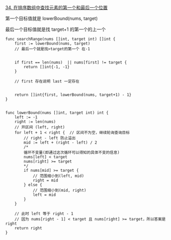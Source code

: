 [34. 在排序数组中查找元素的第一个和最后一个位置](https://leetcode.cn/problems/find-first-and-last-position-of-element-in-sorted-array/)

第一个目标值就是 lowerBound(nums, target)

最后一个目标值就是找 target+1 的第一个的上一个

```golang
func searchRange(nums []int, target int) []int {
    first := lowerBound(nums, target)
    // 最后一个就是找>target的第一个 在-1


    if first == len(nums)  || nums[first] != target {
        return []int{-1, -1}
    }

    // first 存在说明 last 一定存在


    return []int{first, lowerBound(nums, target+1) - 1}
}


func lowerBound(nums []int, target int) int {
    left := -1
    right := len(nums)
    // 开区间 (left, right)
    for left + 1 < right {  // 区间不为空，继续轮询查询目标
        // right - left 防止溢出
        mid := left + (right - left) / 2
        /*
        循环不变量(即通过这次循环可以得知的具体不变的信息)
        nums[left] < target
        nums[right] >= target
        */
        if nums[mid] >= target {
            // 范围缩小到(left, mid)
            right = mid
        } else {
            // 范围缩小到(mid, right)
            left = mid
        }
    }

    // 此时 left 等于 right - 1
    // 因为 nums[right - 1] < target 且 nums[right] >= target，所以答案是 right
    return right
}
```
